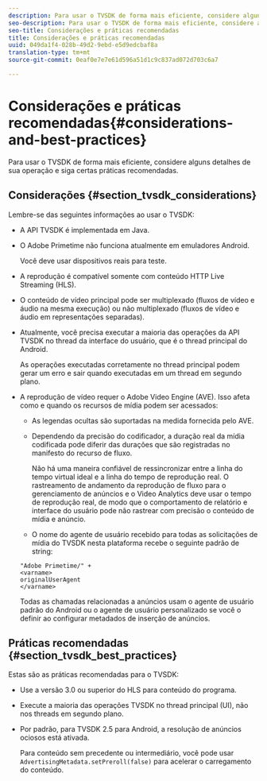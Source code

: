 ```yaml
---
description: Para usar o TVSDK de forma mais eficiente, considere alguns detalhes de sua operação e siga certas práticas recomendadas.
seo-description: Para usar o TVSDK de forma mais eficiente, considere alguns detalhes de sua operação e siga certas práticas recomendadas.
seo-title: Considerações e práticas recomendadas
title: Considerações e práticas recomendadas
uuid: 049da1f4-028b-49d2-9ebd-e5d9edcbaf8a
translation-type: tm+mt
source-git-commit: 0eaf0e7e7e61d596a51d1c9c837ad072d703c6a7

---
```



# Considerações e práticas recomendadas{#considerations-and-best-practices}

Para usar o TVSDK de forma mais eficiente, considere alguns detalhes de sua operação e siga certas práticas recomendadas.

## Considerações {#section_tvsdk_considerations}

Lembre-se das seguintes informações ao usar o TVSDK:

* A API TVSDK é implementada em Java.
* O Adobe Primetime não funciona atualmente em emuladores Android.

   Você deve usar dispositivos reais para teste.
* A reprodução é compatível somente com conteúdo HTTP Live Streaming (HLS).
* O conteúdo de vídeo principal pode ser multiplexado (fluxos de vídeo e áudio na mesma execução) ou não multiplexado (fluxos de vídeo e áudio em representações separadas).
* Atualmente, você precisa executar a maioria das operações da API TVSDK no thread da interface do usuário, que é o thread principal do Android.

   As operações executadas corretamente no thread principal podem gerar um erro e sair quando executadas em um thread em segundo plano.
* A reprodução de vídeo requer o Adobe Video Engine (AVE). Isso afeta como e quando os recursos de mídia podem ser acessados:

   * As legendas ocultas são suportadas na medida fornecida pelo AVE.
   * Dependendo da precisão do codificador, a duração real da mídia codificada pode diferir das durações que são registradas no manifesto do recurso de fluxo.

      Não há uma maneira confiável de ressincronizar entre a linha do tempo virtual ideal e a linha do tempo de reprodução real. O rastreamento de andamento da reprodução de fluxo para o gerenciamento de anúncios e o Video Analytics deve usar o tempo de reprodução real, de modo que o comportamento de relatório e interface do usuário pode não rastrear com precisão o conteúdo de mídia e anúncio.
   * O nome do agente de usuário recebido para todas as solicitações de mídia do TVSDK nesta plataforma recebe o seguinte padrão de string:

   ```
   "Adobe Primetime/" + 
   <varname>
   originalUserAgent
   </varname> 
   ```

   Todas as chamadas relacionadas a anúncios usam o agente de usuário padrão do Android ou o agente de usuário personalizado se você o definir ao configurar metadados de inserção de anúncios.

## Práticas recomendadas {#section_tvsdk_best_practices}

Estas são as práticas recomendadas para o TVSDK:

* Use a versão 3.0 ou superior do HLS para conteúdo do programa.
* Execute a maioria das operações TVSDK no thread principal (UI), não nos threads em segundo plano.
* Por padrão, para TVSDK 2.5 para Android, a resolução de anúncios ociosos está ativada.

   Para conteúdo sem precedente ou intermediário, você pode usar `AdvertisingMetadata.setPreroll(false)` para acelerar o carregamento do conteúdo.
